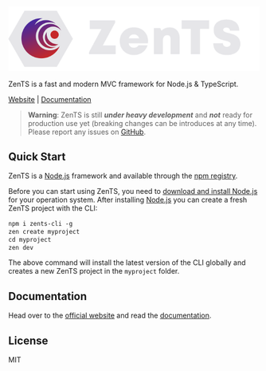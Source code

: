 [![ZenTS Logo](./docs/.vuepress/public/zents_logo_white.png)](http://zents.dev)

ZenTS is a fast and modern MVC framework for Node.js & TypeScript.

[Website](http://zents.dev) | [Documentation](http://zents.dev/guide/)

> **Warning**: ZenTS is still **_under heavy development_** and **_not_** ready for production use yet (breaking changes can be introduces at any time). Please report any issues on [GitHub](https://github.com/sahachide/ZenTS/issues).

## Quick Start

ZenTS is a [Node.js](https://nodejs.org) framework and available through the
[npm registry](https://www.npmjs.com/).

Before you can start using ZenTS, you need to [download and install Node.js](https://nodejs.org/en/download/) for your operation system. After installing [Node.js](https://nodejs.org) you can create a fresh ZenTS project with the CLI:

```shell
npm i zents-cli -g
zen create myproject
cd myproject
zen dev
```

The above command will install the latest version of the CLI globally and creates a new ZenTS project in the `myproject` folder.

## Documentation

Head over to the [official website](http://zents.dev) and read the [documentation](http://zents.dev/guide/).

## License

MIT
